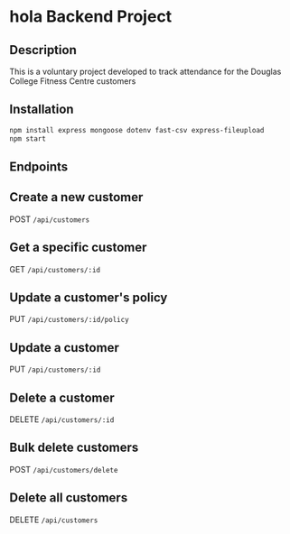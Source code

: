 # hola Backend Project

## Description

This is a voluntary project developed to track attendance for the Douglas College Fitness Centre customers

## Installation


```bash
npm install express mongoose dotenv fast-csv express-fileupload
npm start

```

## Endpoints

## Create a new customer
POST ```/api/customers```

## Get a specific customer
GET ```/api/customers/:id```

## Update a customer's policy
PUT ```/api/customers/:id/policy```

## Update a customer
PUT ```/api/customers/:id```

## Delete a customer
DELETE ```/api/customers/:id```

## Bulk delete customers
POST ```/api/customers/delete```

## Delete all customers
DELETE ```/api/customers```